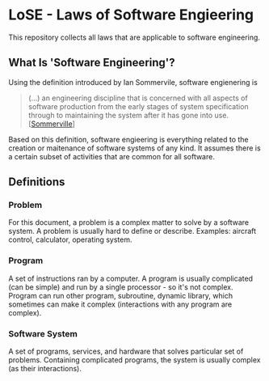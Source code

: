 # LoSE - Laws of Software Engieering

This repository collects all laws that are applicable to software engineering.

## What Is 'Software Engineering'?

Using the definition introduced by Ian Sommervile, software engienering is

> (...) an engineering discipline that is concerned with all aspects of software production from the early stages of system specification through to maintaining the system after it has gone into use. [[Sommerville]]

Based on this definition, software engieering is everything related to the creation or maitenance of software systems of any kind. It assumes there is a certain subset of activities that are common for all software.

## Definitions

### Problem

For this document, a problem is a complex matter to solve by a software system. A problem is usually hard to define or describe. Examples: aircraft control, calculator, operating system.

### Program

A set of instructions ran by a computer. A program is usually complicated (can be simple) and run by a single processor - so it's not complex. Program can run other program, subroutine, dynamic library, which sometimes can make it complex (interactions with any program are complex).

### Software System

A set of programs, services, and hardware that solves particular set of problems. Containing complicated programs, the system is usually complex (as their interactions).



[Sommerville]: https://books.google.pl/books?vid=ISBN9780137053469&redir_esc=y
